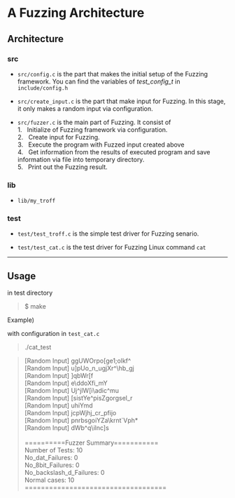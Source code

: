 # A Fuzzing Architecture

## Architecture

### src

- ```src/config.c``` is the part that makes the initial setup of the Fuzzing framework. You can find the variables of *test_config_t* in ```include/config.h```

- ```src/create_input.c``` is the part that make input for Fuzzing. In this stage, it only makes a random input via configuration.

- ```src/fuzzer.c``` is the main part of Fuzzing. It consist of <br/> 1. &nbsp; Initialize of Fuzzing framework via configuration. 
<br/> 2. &nbsp; Create input for Fuzzing.
<br/> 3. &nbsp; Execute the program with Fuzzed input created above
<br/> 4. &nbsp; Get information from the results of executed program and save information via file into temporary directory.
<br/> 5. &nbsp; Print out the Fuzzing result. 

### lib

- ```lib/my_troff```


### test

- ```test/test_troff.c``` is the simple test driver for Fuzzing senario. 

- ```test/test_cat.c``` is the test driver for Fuzzing Linux command ```cat``` 


---

## Usage

in test directory

> $ make 

Example)

with configuration in ```test_cat.c```

> ./cat_test

> [Random Input] ggUWOrpo[ge1;olkf^
> <br/> [Random Input] u]pUo_n_ugjXr^\hb_gj
> <br/>[Random Input] ]qbWr[f
> <br/>[Random Input] e\ddoXfi_mY
> <br/>[Random Input] Uj^jlW[i\adic^mu
> <br/>[Random Input] \[sistYe^pisZgorgsel_r
> <br/>[Random Input] uhiYmd
> <br/>[Random Input] jcpWjhj_cr_pfijo
> <br/>[Random Input] pnrbsgoiYZa\krnt`Vph*
> <br/>[Random Input] dWb^q\ilnc]s
> <br/>
> <br/>==========Fuzzer Summary===========
> <br/>Number of Tests: 10
> <br/>No_dat_Failures: 0
> <br/>No_8bit_Failures: 0
> <br/>No_backslash_d_Failures: 0
> <br/>Normal cases: 10
> <br/>===================================


